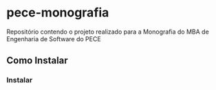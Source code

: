 # pece-monografia
Repositório contendo o projeto realizado para a Monografia do MBA de Engenharia de Software do PECE

## Como Instalar

### Instalar 
